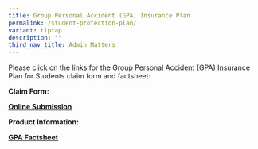 ```yaml
---
title: Group Personal Accident (GPA) Insurance Plan
permalink: /student-protection-plan/
variant: tiptap
description: ""
third_nav_title: Admin Matters
---
```

<p>Please click on the links&nbsp;for the Group Personal Accident (GPA)&nbsp;Insurance
Plan for Students claim form and factsheet:</p>
<p><strong>Claim Form:</strong>
</p>
<p><strong><a href="https://studentgpa.incomegroupins.com.sg/#/disclaimer" rel="noopener noreferrer nofollow" target="_blank"><u>Online Submission</u></a></strong>
</p>
<p><strong>Product Information:</strong>
</p>
<p><strong><a href="https://www.income.com.sg/group-insurance-for-schools-and-moe-personnel/group-personal-accident-for-students" rel="noopener noreferrer nofollow" target="_blank"><u>GPA Factsheet</u></a></strong>
</p>
<p></p>